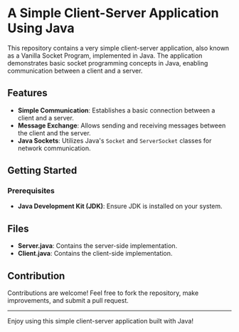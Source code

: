 # A Simple Client-Server Application Using Java

This repository contains a very simple client-server application, also known as a Vanilla Socket Program, implemented in Java. The application demonstrates basic socket programming concepts in Java, enabling communication between a client and a server.

## Features

- **Simple Communication**: Establishes a basic connection between a client and a server.
- **Message Exchange**: Allows sending and receiving messages between the client and the server.
- **Java Sockets**: Utilizes Java's `Socket` and `ServerSocket` classes for network communication.

## Getting Started

### Prerequisites

- **Java Development Kit (JDK)**: Ensure JDK is installed on your system.

## Files

- **Server.java**: Contains the server-side implementation.
- **Client.java**: Contains the client-side implementation.

## Contribution

Contributions are welcome! Feel free to fork the repository, make improvements, and submit a pull request.

---

Enjoy using this simple client-server application built with Java!
